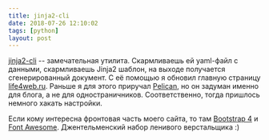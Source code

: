 ```yaml
---
title: jinja2-cli
date: 2018-07-26 12:10:02
tags: [python]
layout: post
---
```


[jinja2-cli](https://github.com/mattrobenolt/jinja2-cli) -- замечательная утилита. Скармливаешь ей yaml-файл с данными, скармливаешь Jinja2 шаблон, на выходе получается сгенерированный документ. С её помощью я обновил главную страницу [life4web.ru](http://life4web.ru/). Раньше я для этого приручал [Pelican](https://github.com/getpelican/pelican), но он задуман именно для блога, а не для одностраничников. Соответственно, тогда пришлось немного хакать настройки.

Если кому интересна фронтовая часть моего сайта, то там [Bootstrap 4](https://getbootstrap.com/docs/4.1/getting-started/introduction/) и [Font Awesome](https://fontawesome.com/). Джентельменский набор ленивого верстальщика :)

